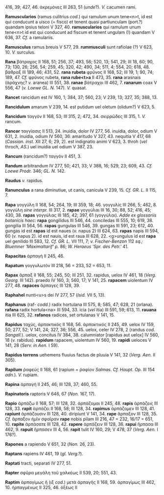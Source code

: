 416, 39; 427, 46. ἀκρεμόνες III 263, 51 (*unde*?). *V.* cacumen rami.

**Ramuscularios** (ramus culitrius *cod.*) qui ramulum unum tene\<n\>t,
id est qui conducunt a uisco (= fisco) et tenent quasi partiunculam
(port.?) quandam ipsius teloni V 327, 40. **ramuscularios** qui ramulum
unum tene\<n\>t id est qui conducunt ad fiscum et tenent ungulam (!)
quandam V 636, 37. *Cf.* a ramulariis.

**Ramusculus** ramus breuis V 577, 29. **rummusculi** sunt rafiolae (?)
V 623, 10. *V.* surculus.

**Rana** βάτραχος II 168, 51; 256, 37; 493, 56; 520, 13; 541, 29; III
18, 60; 90, 73; 130, 26; 256, 54; 259, 45; 320, 42; 490, 34; 511, 4;
554, 20; 618, 48. βάθραξ III 189, 46; 431, 52. **rana rubeta** φρῦνος II
168, 52; III 19, 1; 90, 74; 189, 47. *Cf.* φρῦνος rubeta, **rana
rube\<t\>a** II 473, 35. **rana** arasnais (ἀράχνης? *v.* aranea) III
551, 38. **ranae** βάτραχοι III 462, 7. **ranarum** coax V 556, 47 (*v.*
*Loewe GL. N.* 147). *V.* quasat.

**Rancet** rancidum est IV 160, 1; 384, 37; 560, 23; V 239, 13; 327, 35;
388, 13.

**Rancidulum** amarum V 239, 14. est putidum uel oletum (olidum?) V 623,
5.

**Rancidum** ταγγόν II 168, 53; III 315, 2; 472, 34. σκιρρῶδες III
315, 1. *V.* rancum.

**Rancor** ταγγίασις II 513, 24. inuidia, dolor IV 277, 56. inuidia,
dolor, odium V 631, 2. inuidia, odium IV 560, 36. amaritudo V 327, 43.
nequitia V 417, 68 (*Cassian. inst.* XII 27, 6; 29, 2). est indignatio
animi V 623, 3. throh (*vel* throch, *AS.*) uel inuidia uel odium V 387,
23.

**Rancum** (rancidum?) ταγγόν II 451, 3.

**Randum** arbitrandum IV 277, 50; 421, 33; V 388, 16; 529, 23; 609, 43.
*Cf. Loewe Prodr.* 346; *GL. N.* 142.

**Raudus** *v.* rapidus.

**Ranunculus** a rana diminutiue, ut canis, canicula V 239, 15. *Cf. GR.
L.* II 115, 7.

**Rapa** γογγύλη II 168, 54; 264, 19; III 359, 18; 46. γογγυλίς III 266,
5; 462, 8. γογγύλη *sine interpr.* III 317, 2. **rapae** γογγύλαι III
16, 30; 88, 52; 416, 45; 430, 38. **rapas** γογγύλας III 185, 42; 397,
61 (γογγύλαι). *Adde ex glossariis botanicis haec:* **rapa** gongilidus
III 546, 44. conciledas III 555, 10; 619, 38. gongilia III 564, 56.
**rapas** gungulas III 546, 39. gungas III 591, 23; 612, 40. gungas id
est **rapas** id est naues (*v.* napus 2) III 624, 63. **rapas** napis
III 594, 60 (*v.* napus 2). id est nauis, id est raua III 628, 22.
\<g\>ungulus id est **rapa** uel genilido III 583, 12. *Cf. GR. L.* VII
111, 7; *v. Fischer-Benzon* 112 *sq.; Bluemner 'Maximaltarif' p.* 86;
*W. Heraeus 'Spr. des Petr.'* 41.

**Rapacitas** ἁρπαγή II 245, 46.

**Rapatum** γογγυλωτόν III 218, 56 = 233, 52 = 653, 11.

**Rapax** ἅρπαξ II 168, 55; 245, 50; III 251, 32. rapidus, uelox IV 461,
18 (*Verg. Georg.* III 142). praedo IV 160, 3; 560, 17; V 141, 25.
**rapacem** uiolentum IV 277, 48. **rapaces** ἅρπαγες III 128, 39.

**Raphahel** nunti\<u\>s dei IV 277, 57 (*Isid.* VII 5, 13).

**Raphanus** (raf- *codd.*) radix hortulana III 575, 8; 585, 47; 628, 21
(orlana). **rafana** radix hortula\<na\> III 594, 33. icia (*vel* itia)
III 591, 59; 613, 11. **rauana** itia III 625, 32. **rafanos** radices,
set ortulanas V 141, 15.

**Rapidus** ταχύς, ἁρπακτικός II 168, 56. ἁρπακτικός II 245, 49. uelox IV
159, 50; 277, 52; V 141, 24; 327, 36; 556, 45. uelox, celer IV 278, 2
(randus *cod. Sangall.*). uelox, concitus IV 384, 38. calumniator
[rapidus aut uelox] IV 560, 18 (*v.* rabidus). **rapidum** rapacem,
uiolentum IV 560, 19. **rapidi** ueloces V 141, 28 (*Serv. in Aen.* I
59).

**Rapidus torrens** uehemens fluuius factus de pluuia V 141, 32 (*Verg.
Aen.* II 305).

**Rapilum** ῥαφεύς II 168, 61 (rapium = ῥαφίον *Salmas. Cf. Haupt. Op.*
III 154 *adn.*). *V.* rupiam.

**Rapina** ἁρπαγή II 245, 46; III 128, 37; 460, 55.

**Rapinatoris** raptoris V 646, 67 (*Non.* 167, 17).

**Rapio** ἁρπάζω II 168, 57; III 128, 32. ἁρπάζομαι II 245, 48.
**rapis** ἁρπάζεις III 128, 33. **rapit** ἁρπάζει II 168, 58; III 128,
34. **rapimus** ἁρπάζομεν III 128, 41. **rapiunt** ἁρπάζουσιν III 128,
40. diripiunt V 141, 34. **rape** ἅρπαξον III 128, 35. *Cf.* ἅρπαξον
ἡμῖν σφαῖραν **rape** nobis pilam III 216, 47 = 232, 16/17 = 651, 10.
**rapite** ἁρπάσατε III 128, 42. **rapere** ἁρπάζειν III 128, 36.
**rapui** ἥρπασα III 462, 9. **rapuit** ἥρπασεν III 4, 56. **rapit**
tulit IV 160, 29; V 478, 37 (*Verg. Aen.* I 176?).

**Rapones** a rapiendo V 651, 32 (*Non.* 26, 23).

**Raptans** rapiens IV 461, 19 (*gl. Verg.?*).

**Raptati** tracti, separati IV 277, 51.

**Rapter** σφῦρα μεγάλη τοῦ χαλκέως II 539, 20; 551, 43.

**Raptim** ἁρπαγίμως ἤ (ιξ *cod.*) μετὰ ἁρπαγῆς II 168, 59. ἁρπαγίμως
III 462, 10. ἡρπαγμένως II 325, 46. ὀξέως II

